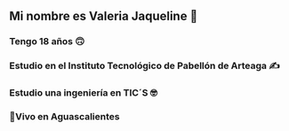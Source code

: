 ## Mi nombre es Valeria Jaqueline 👋
### Tengo 18 años :upside_down_face: 
### Estudio en el Instituto Tecnológico de Pabellón de Arteaga :writing_hand: 
### Estudio una ingeniería en TIC´S :nerd_face:
### 📍Vivo en Aguascalientes 

